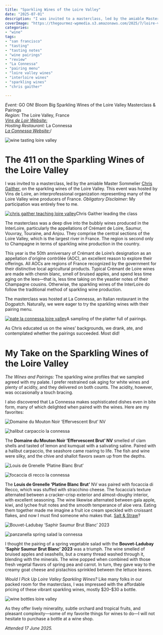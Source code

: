 ```yaml
---
title: "Sparkling Wines of the Loire Valley"
date: "2025-07-01"
description: "I was invited to a masterclass, led by the amiable Master Sommelier Chris Gaither, on the sparkling wines of the Loire Valley. They agreed with my palate! I prefer restrained oak aging for white wines and plenty of acidity, and they delivered on both counts."
coverImage: "https://thegourmez-wpmedia.s3.amazonaws.com/2025/7/loire-valley+(20).jpg"
categories:
- "wine"
tags:
- "san francisco"
- "tasting"
- "tasting notes"
- "wine pairings"
- "review"
- "La Connessa"
- "pairing menu"
- "loire valley wines"
- "interloire wines"
- "sparkling wines"
- "chris gaither"

---
```

*Event:* GO ON! Bloom Big Sparkling Wines of the Loire Valley Masterclass & Pairings\
*Region:* The Loire Valley, France\
[*Vins de Loir Website:*](www.vinsdeloir.fr/en)\
*Hosting Restaurant:* La Connessa\
[*La Connessa Website:*](https://www.laconnessa.com)/

![wine tasting loire valley](https://thegourmez-wpmedia.s3.amazonaws.com/2025/7/loire-valley+(19).jpg)

# The 411 on the Sparkling Wines of the Loire Valley

I was invited to a masterclass, led by the amiable Master Sommelier [Chris Gaither](https://www.mastersommeliers.org/sommelier/chris-gaither/), on the sparkling wines of the Loire Valley. This event was hosted by Vins de Loire, an interprofessional organization representing many of the Loire Valley wine producers of France. *Obligatory Disclaimer:* My participation was entirely free to me.

<div class="caption">

[![chris gaither teaching loire valley](https://thegourmez-wpmedia.s3.amazonaws.com/2025/7/loire-valley+(16).jpg)](https://thegourmez-wpmedia.s3.amazonaws.com/2025/7/loire-valley+(16).jpg)Chris Gaither leading the class</div>

The masterclass was a deep dive into the bubbly wines produced in the InterLoire, particularly the appellations of Crémant de Loire, Saumur, Vouvray, Touraine, and Anjou. They comprise the central sections of the Loire Valley, which is the largest river in France. The region is second only to Champagne in terms of sparkling wine production in the country.

This year is the 50th anniversary of Crémant de Loire’s designation as an appellation d'origine contrôlée (AOC), an excellent reason to explore their offerings. All AOCs are regions of France recognized by the government for their distinctive local agricultural products. Typical Crémant de Loire wines are made with chenin blanc, smell of bruised apples, and spend less time aging on the lees—that is, less time taking on the yeastier notes of their Champagne cousins. Otherwise, the sparkling wines of the InterLoire do follow the traditional method of sparkling wine production.

The masterclass was hosted at La Connessa, an Italian restaurant in the Dogpatch. Naturally, we were eager to try the sparkling wines with their pairing menu.

<div class="caption">

[![pate la connessa loire valley](https://thegourmez-wpmedia.s3.amazonaws.com/2025/7/loire-valley+(14).jpg)](https://thegourmez-wpmedia.s3.amazonaws.com/2025/7/loire-valley+(14).jpg)A sampling of the platter full of pairings.</div>

As Chris educated us on the wines’ backgrounds, we drank, ate, and contemplated whether the pairings succeeded. Most did!

# My Take on the Sparkling Wines of the Loire Valley

*The Wines and Pairings:* The sparkling wine profiles that we sampled agreed with my palate. I prefer restrained oak aging for white wines and plenty of acidity, and they delivered on both counts. The acidity, however, was occasionally a touch bracing.

I also discovered that La Connessa makes sophisticated dishes even in bite form, many of which delighted when paired with the wines. Here are my favorites:

![Domaine du Mouton Noir ‘Effervescent Brut’ NV](https://thegourmez-wpmedia.s3.amazonaws.com/2025/7/loire-valley+(5).jpg)

![halibut carpaccio la connessa](https://thegourmez-wpmedia.s3.amazonaws.com/2025/7/loire-valley+(11).jpg)

The **Domaine du Mouton Noir ‘Effervescent Brut’ NV** smelled of clam shells and tasted of lemon and kumquat with a salivating saline. Paired with a halibut carpaccio, the seashore came roaring to life. The fish and wine were silky, and the chive and shallot flavors swam up from the depths.

![Louis de Grenelle ‘Platine Blanc Brut’](https://thegourmez-wpmedia.s3.amazonaws.com/2025/7/loire-valley+(4).jpg)

![focaccia di recco la connessa](https://thegourmez-wpmedia.s3.amazonaws.com/2025/7/loire-valley+(8).jpg)

The **Louis de Grenelle ‘Platine Blanc Brut’** NV was paired with focaccia di Recco, which was stuffed with stracchino cheese. The focaccia’s texture alternated between a cracker-crisp exterior and almost-doughy interior, with excellent seasoning. The wine likewise alternated between gala apple, kiwi, and lychee fruit notes and the smooth temperance of aloe vera. Eating them together made me imagine a fruit ice cream speckled with croissant flakes, and now I must find someone who makes that. [Salt & Straw](https://saltandstraw.com/)?

![Bouvet-Ladubay ‘Saphir Saumur Brut Blanc’ 2023](https://thegourmez-wpmedia.s3.amazonaws.com/2025/7/loire-valley+(6).jpg)

![panzanella spring salad la connessa](https://thegourmez-wpmedia.s3.amazonaws.com/2025/7/loire-valley+(13).jpg)

I thought the pairing of a spring vegetable salad with the **Bouvet-Ladubay ‘Saphir Saumur Brut Blanc’ 2023** was a triumph. The wine smelled of bruised apples and seashells, but a creamy thread washed through it, blending with the minerals. The wine popped when combined with those fresh vegetal flavors of spring pea and carrot. In turn, they gave way to the creamy goat cheese and pistachios sprinkled between the lettuce leaves.

*Would I Pick Up Loire Valley Sparkling Wines?* Like many folks in our packed room for the masterclass, I was impressed with the affordable pricing of these vibrant sparkling wines, mostly \$20–\$30 a bottle.

![wine bottles loire valley](https://thegourmez-wpmedia.s3.amazonaws.com/2025/7/loire-valley+(1).jpg)

As they offer lively minerality, subtle orchard and tropical fruits, and pleasant complexity—some of my favorite things for wines to do—I will not hesitate to purchase a bottle at a wine shop.

*Attended 17 June 2025.*
